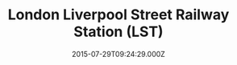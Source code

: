 ---
date: 2015-07-29T09:24:29.000Z
title: London Liverpool Street Railway Station (LST)
latitude: 51.517989562842125
longitude: -0.08181954774173789
category: checkin
---